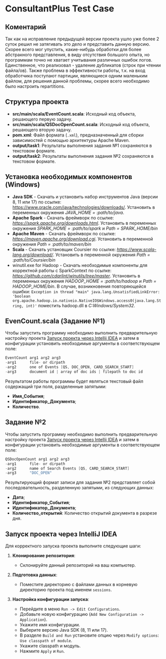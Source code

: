 # ConsultantPlus Test Case

## Коментарий
Так как на исправление предыдущей версии проекта ушло уже более 2 суток решил не затягивать это дело и представить данную версию. Скорее всего мог упустить, какие-нибудь обработки для более абстракного представления, в виду отсутствия большого опыта, но программам точно не хватает учитывания различных ошибок логов. Единственное, что реализовал - удаление дубликатов (строк при чтении файла/ов). Также проблема в эффективности работы, т.к. на вход обработчика поступают партиции, являющиеся одним маленьким файлом, для решения данной проблемы, скорее всего необходимо было настроить repartitions.

## Структура проекта

- **src/main/scala/EventCount.scala**: Исходный код объекта, решающего первую задачу.
- **src/main/scala/QSDocOpenCount.scala**: Исходный код объекта, решающего вторую задачу.
- **pom.xml**: Файл формата (`.xml`), предназначенный для сборки зависимостей с помощью архитектуры Apache Maven.
- **output/task1**: Результаты выполнения задания №1 сохраняются в текстовом формате.
- **output/task2**: Результаты выполнения задания №2 сохраняются в текстовом формате.

## Установка необходимых компонентов (Windows)

- **Java SDK** - Скачать и установить набор инструментов Java (версии 8, 11 или 17) по ссылке: https://www.oracle.com/java/technologies/downloads/. Установить в переменных окружения *JAVA_HOME = :path/to/java*.
- **Apache Spark** - Скачать фреймворк по ссылке: *https://spark.apache.org/downloads.html*. Установить в переменных окружения *SPARK_HOME = :path/to/spark* и *Path = SPARK_HOME/bin*
- **Apache Maven** - Скачать фреймворк по ссылке: *https://maven.apache.org/download.cgi*. Установить в переменной окружения *Path = :path/to/maven/bin*
- **Scala** - Скачать установщик Coursier по ссылке: *https://www.scala-lang.org/download/*. Установить в переменной окружения *Path = :path/to/Coursier/bin*
- winutil.exe for Hadoop - Скачать необходимые компоненты для корректной работы с SparkContext по ссылке: *https://github.com/cdarlint/winutils/tree/master*. Установить в переменных окружения *HADOOP_HOME = :path/to/hadoop* и *Path = HADOOP_HOME/bin*. В случае, возникновения повторяющейся ошибки:
  `Exception in thread "main" java.lang.UnsatisfiedLinkError: 'boolean org.apache.hadoop.io.nativeio.NativeIO$Windows.access0(java.lang.String, int)'`
поместить hadoop.dll в *C:Windows/System32*.

## EvenCount.scala (Задание №1)

Чтобы запустить программу необходимо выполнить предварительную настройку проекта [Запуск проекта через Intellij IDEA](#Запуск-проекта) и затем в конфигурации установить необходимые аргументы в соответствующем поле:

```scala
EventCount arg1 arg2 arg3
-arg1      file- or dirpath
-arg2      one of Events [QS, DOC_OPEN, CARD_SEARCH_START]
-arg3      document id | array of doc ids | filepath to doc id
```

Результатом работы программы будет являться текстовый файл содержащий три поля, разделенные запятыми: 
- **Имя_События**;
- **Идентификатор_Документа**;
- **Количество**.

## Задание №2

Чтобы запустить программу необходимо выполнить предварительную настройку проекта [Запуск проекта через Intellij IDEA](#Запуск-проекта) и затем в конфигурации установить необходимые аргументы в соответствующем поле:

```scala
QSDocOpenCount arg1 arg2 arg3
-arg1      file- or dirpath
-arg2      name of Search Events [QS, CARD_SEARCH_START]
-arg3      "DOC_OPEN"
```

Результирующий формат записи для задания №2 представляет собой последовательность, разделенную запятыми, из следующих данных:
- **Дата**;
- **Идентификатор_События**;
- **Идентификатор_Документа**;
- **Количество_открытий**: Количество открытий документа в разрезе дня.


## Запуск проекта через IntelliJ IDEA

Для корректного запуска проекта выполните следующие шаги:

1. **Клонирование репозитория**:
   - Склонируйте данный репозиторий на ваш компьютер.

2. **Подготовка данных**:
   - Поместите директорию с файлами данных в корневую директорию проекта под именем `sessions`.

3. **Настройка конфигурации запуска**:
   - Перейдите в меню `Run -> Edit Configurations`.
   - Добавьте новую конфигурацию (`Add New Configuration -> Application`).
   - Укажите имя конфигурации.
   - Выберите версию Java SDK (8, 11 или 17).
   - В разделе `Build and Run` установите опцию через `Modify options`: `Use classpath of module`.
   - Укажите classpath и модуль.
   - Нажмите `Apply` и `Run`.
